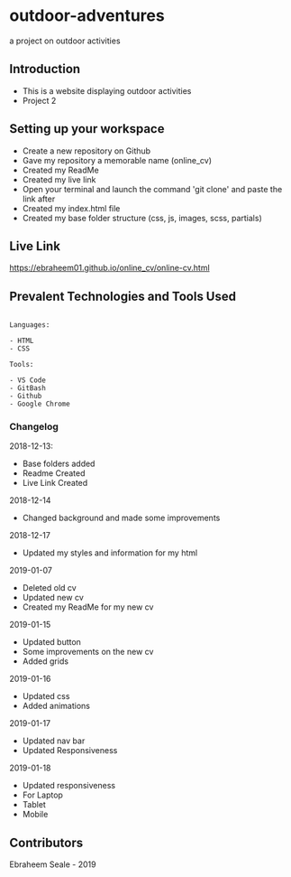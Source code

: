 # outdoor-adventures
a project on outdoor activities

## Introduction 

- This is a website displaying outdoor activities
- Project 2


## Setting up your workspace

- Create a new repository on Github
- Gave my repository a memorable name (online_cv)
- Created my ReadMe
- Created my live link
- Open your terminal and launch the command 'git clone' and paste the link after
- Created my index.html file 
- Created my base folder structure (css, js, images, scss, partials) 

## Live Link

https://ebraheem01.github.io/online_cv/online-cv.html

## Prevalent Technologies and Tools Used

```

Languages:

- HTML
- CSS
```
```
Tools:

- VS Code
- GitBash
- Github
- Google Chrome

```

### Changelog

2018-12-13:
- Base folders added
- Readme Created
- Live Link Created

2018-12-14
- Changed background and made some improvements 

2018-12-17 
- Updated my styles and information for my html

2019-01-07
- Deleted old cv 
- Updated new cv 
- Created my ReadMe for my new cv

2019-01-15 
- Updated button
- Some improvements on the new cv
- Added grids

2019-01-16
- Updated css
- Added animations

2019-01-17
- Updated nav bar
- Updated Responsiveness

2019-01-18
- Updated responsiveness
- For Laptop
- Tablet
- Mobile

## Contributors

Ebraheem Seale - 2019

